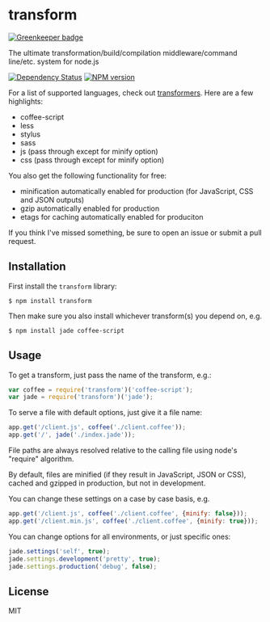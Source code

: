 # transform

[![Greenkeeper badge](https://badges.greenkeeper.io/ForbesLindesay/transform.svg)](https://greenkeeper.io/)

The ultimate transformation/build/compilation middleware/command line/etc. system for node.js

[![Dependency Status](https://img.shields.io/david/ForbesLindesay/transform.svg)](https://david-dm.org/ForbesLindesay/transform)
[![NPM version](https://img.shields.io/npm/v/transform.svg)](https://www.npmjs.com/package/transform)

For a list of supported languages, check out [transformers](https://github.com/ForbesLindesay/transformers).  Here are a few highlights:

 - coffee-script
 - less
 - stylus
 - sass
 - js (pass through except for minify option)
 - css (pass through except for minify option)

You also get the following functionality for free:

 - minification automatically enabled for production (for JavaScript, CSS and JSON outputs)
 - gzip automatically enabled for production
 - etags for caching automatically enabled for produciton

If you think I've missed something, be sure to open an issue or submit a pull request.

## Installation

First install the `transform` library:

    $ npm install transform

Then make sure you also install whichever transform(s) you depend on, e.g.

    $ npm install jade coffee-script

## Usage

To get a transform, just pass the name of the transform, e.g.:

```js
var coffee = require('transform')('coffee-script');
var jade = require('transform')('jade');
```

To serve a file with default options, just give it a file name:

```js
app.get('/client.js', coffee('./client.coffee'));
app.get('/', jade('./index.jade'));
```

File paths are always resolved relative to the calling file using node's "require" algorithm.

By default, files are minified (if they result in JavaScript, JSON or CSS), cached and gzipped in production, but not in development.

You can change these settings on a case by case basis, e.g.

```js
app.get('/client.js', coffee('./client.coffee', {minify: false}));
app.get('/client.min.js', coffee('./client.coffee', {minify: true}));
```

You can change options for all environments, or just specific ones:

```js
jade.settings('self', true);
jade.settings.development('pretty', true);
jade.settings.production('debug', false);
```

## License

  MIT